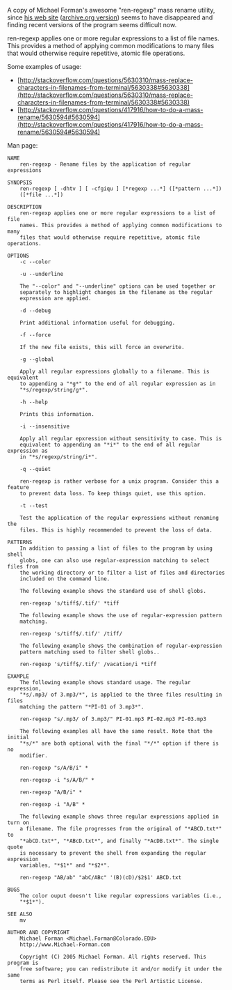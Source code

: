 A copy of Michael Forman's awesome "ren-regexp" mass rename utility, since [his
web site](http://www.michael-forman.com/perl/ren-regexp.html) ([archive.org
version](http://replay.waybackmachine.org/20090223051758/http://michael-forman.com/perl/ren-regexp.html))
seems to have disappeared and finding recent versions of the program seems
difficult now.

ren-regexp applies one or more regular expressions to a list of file names.
This provides a method of applying common modifications to many files that
would otherwise require repetitive, atomic file operations.

Some examples of usage:

* [http://stackoverflow.com/questions/5630310/mass-replace-characters-in-filenames-from-terminal/5630338#5630338](http://stackoverflow.com/questions/5630310/mass-replace-characters-in-filenames-from-terminal/5630338#5630338)
* [http://stackoverflow.com/questions/417916/how-to-do-a-mass-rename/5630594#5630594](http://stackoverflow.com/questions/417916/how-to-do-a-mass-rename/5630594#5630594)

Man page:

    NAME
        ren-regexp - Rename files by the application of regular expressions
    
    SYNOPSIS
        ren-regexp [ -dhtv ] [ -cfgiqu ] [*regexp ...*] ([*pattern ...*])
        ([*file ...*])
    
    DESCRIPTION
        ren-regexp applies one or more regular expressions to a list of file
        names. This provides a method of applying common modifications to many
        files that would otherwise require repetitive, atomic file operations.
    
    OPTIONS
        -c --color
    
        -u --underline
    
        The "--color" and "--underline" options can be used together or
        separately to highlight changes in the filename as the regular
        expression are applied.
    
        -d --debug
    
        Print additional information useful for debugging.
    
        -f --force
    
        If the new file exists, this will force an overwrite.
    
        -g --global
    
        Apply all regular expressions globally to a filename. This is equivalent
        to appending a "*g*" to the end of all regular expression as in
        "*s/regexp/string/g*".
    
        -h --help
    
        Prints this information.
    
        -i --insensitive
    
        Apply all regular epxression without sensitivity to case. This is
        equivalent to appending an "*i*" to the end of all regular expression as
        in "*s/regexp/string/i*".
    
        -q --quiet
    
        ren-regexp is rather verbose for a unix program. Consider this a feature
        to prevent data loss. To keep things quiet, use this option.
    
        -t --test
    
        Test the application of the regular expressions without renaming the
        files. This is highly recommended to prevent the loss of data.
    
    PATTERNS
        In addition to passing a list of files to the program by using shell
        globs, one can also use regular-expression matching to select files from
        the working directory or to filter a list of files and directories
        included on the command line.
    
        The following example shows the standard use of shell globs.
    
        ren-regexp 's/tiff$/.tif/' *tiff
    
        The following example shows the use of regular-expression pattern
        matching.
    
        ren-regexp 's/tiff$/.tif/' /tiff/
    
        The following example shows the combination of regular-expression
        pattern matching used to filter shell globs..
    
        ren-regexp 's/tiff$/.tif/' /vacation/i *tiff
    
    EXAMPLE
        The following example shows standard usage. The regular expression,
        "*s/.mp3/ of 3.mp3/*", is applied to the three files resulting in files
        matching the pattern "*PI-01 of 3.mp3*".
    
        ren-regexp "s/.mp3/ of 3.mp3/" PI-01.mp3 PI-02.mp3 PI-03.mp3
    
        The following examples all have the same result. Note that the initial
        "*s/*" are both optional with the final "*/*" option if there is no
        modifier.
    
        ren-regexp "s/A/B/i" *
    
        ren-regexp -i "s/A/B/" *
    
        ren-regexp "A/B/i" *
    
        ren-regexp -i "A/B" *
    
        The following example shows three regular expressions applied in turn on
        a filename. The file progresses from the original of "*ABCD.txt*" to
        "*abCD.txt*", "*ABcD.txt*", and finally "*AcDB.txt*". The single quote
        is necessary to prevent the shell from expanding the regular expression
        variables, "*$1*" and "*$2*".
    
        ren-regexp "AB/ab" "abC/ABc" '(B)(cD)/$2$1' ABCD.txt
    
    BUGS
        The color ouput doesn't like regular expressions variables (i.e.,
        "*$1*").
    
    SEE ALSO
        mv
    
    AUTHOR AND COPYRIGHT
        Michael Forman <Michael.Forman@Colorado.EDU>
        http://www.Michael-Forman.com
    
        Copyright (C) 2005 Michael Forman. All rights reserved. This program is
        free software; you can redistribute it and/or modify it under the same
        terms as Perl itself. Please see the Perl Artistic License.
